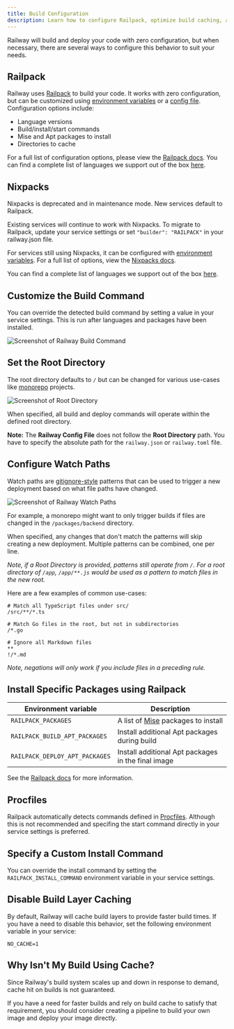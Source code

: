 ```yaml
---
title: Build Configuration
description: Learn how to configure Railpack, optimize build caching, and set up watchpaths.
---
```


Railway will build and deploy your code with zero configuration, but when necessary, there are several ways to configure this behavior to suit your needs.

## Railpack

Railway uses <a href="https://railpack.com" target="_blank">Railpack</a> to
build your code. It works with zero configuration, but can be customized using
[environment variables](/guides/variables#service-variables) or a [config
file](https://railpack.com/config/file). Configuration options include:

- Language versions
- Build/install/start commands
- Mise and Apt packages to install
- Directories to cache

For a full list of configuration options, please view the <a
href="https://railpack.com/config/environment-variables"
target="_blank">Railpack docs</a>. You can find a complete list of languages we
support out of the box [here](/reference/railpack#supported-languages).

## Nixpacks

<DeprecationBanner>
Nixpacks is deprecated and in maintenance mode. New services default to Railpack.
</DeprecationBanner>

Existing services will continue to work with Nixpacks. To migrate to Railpack, update your service settings or set `"builder": "RAILPACK"` in your railway.json file.

For services still using Nixpacks, it can be configured with [environment variables](/guides/variables#service-variables). For a full list of options, view the <a href="https://nixpacks.com/docs/guides/configuring-builds" target="_blank">Nixpacks docs</a>.

You can find a complete list of languages we support out of the box [here](/reference/nixpacks#supported-languages).

## Customize the Build Command

You can override the detected build command by setting a value in your service
settings. This is run after languages and packages have been installed.

<Image
src="https://res.cloudinary.com/railway/image/upload/v1743192207/docs/build-command_bwdprb.png"
alt="Screenshot of Railway Build Command"
layout="responsive"
width={1200} height={373} quality={80} />

## Set the Root Directory

The root directory defaults to `/` but can be changed for various use-cases like
[monorepo](/guides/monorepo) projects.

<Image
src="https://res.cloudinary.com/railway/image/upload/v1743192841/docs/root-directory_nfzkfi.png"
alt="Screenshot of Root Directory"
layout="responsive"
width={1200} height={421} quality={80} />

When specified, all build and deploy
commands will operate within the defined root directory.

**Note:** The **Railway Config File** does not follow the **Root Directory** path. You have to specify the absolute path for the `railway.json` or `railway.toml` file.

## Configure Watch Paths

Watch paths are <a href="https://git-scm.com/docs/gitignore#_pattern_format" target="_blank">gitignore-style</a> patterns
that can be used to trigger a new deployment based on what file paths have
changed.

<Image
src="https://res.cloudinary.com/railway/image/upload/v1743192841/docs/watch-paths_zv62py.png"
alt="Screenshot of Railway Watch Paths"
layout="responsive"
width={1200} height={456} quality={80} />

For example, a monorepo might want to only trigger builds if files are
changed in the `/packages/backend` directory.

When specified, any changes that
don't match the patterns will skip creating a new deployment. Multiple patterns
can be combined, one per line.

_Note, if a Root Directory is provided, patterns still operate from `/`. For a root directory of `/app`, `/app/**.js` would be used as a pattern to match files in the new root._

Here are a few examples of common use-cases:

```gitignore
# Match all TypeScript files under src/
/src/**/*.ts
```

```gitignore
# Match Go files in the root, but not in subdirectories
/*.go
```

```gitignore
# Ignore all Markdown files
**
!/*.md
```

_Note, negations will only work if you include files in a preceding rule._

## Install Specific Packages using Railpack

| Environment variable            | Description                                                    |
|---------------------------------|----------------------------------------------------------------|
| `RAILPACK_PACKAGES`             | A list of [Mise](https://mise.jdx.dev/) packages to install    |
| `RAILPACK_BUILD_APT_PACKAGES`   | Install additional Apt packages during build                   |
| `RAILPACK_DEPLOY_APT_PACKAGES`  | Install additional Apt packages in the final image             |

See the [Railpack docs](https://railpack.com/config/environment-variables) for more information.

## Procfiles

Railpack automatically detects commands defined in
[Procfiles](https://railpack.com/config/procfile). Although this is not
recommended and specifing the start command directly in your service settings is
preferred.


## Specify a Custom Install Command

You can override the install command by setting the `RAILPACK_INSTALL_COMMAND`
environment variable in your service settings.

## Disable Build Layer Caching

By default, Railway will cache build layers to provide faster build times. If
you have a need to disable this behavior, set the following environment variable
in your service:

```plaintext
NO_CACHE=1
```

## Why Isn't My Build Using Cache?

Since Railway's build system scales up and down in response to demand, cache hit
on builds is not guaranteed.

If you have a need for faster builds and rely on build cache to satisfy that
requirement, you should consider creating a pipeline to build your own image and
deploy your image directly.
